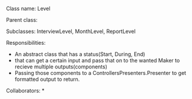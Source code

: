 Class name: Level

Parent class:

Subclasses: InterviewLevel, MonthLevel, ReportLevel

Responsibilities:
* An abstract class that has a status(Start, During, End)
* that can get a certain input and pass that on to the wanted Maker to recieve multiple outputs(components)
* Passing those components to a ControllersPresenters.Presenter to get formatted output to return.

Collaborators:
* 